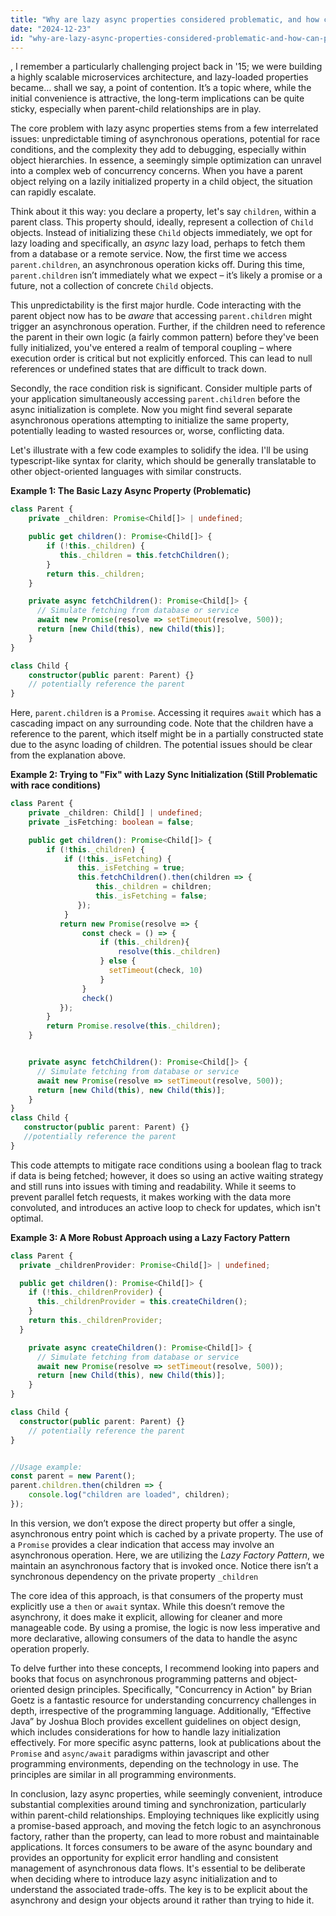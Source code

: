 ```yaml
---
title: "Why are lazy async properties considered problematic, and how can parent-child relationships in classes be maintained despite them?"
date: "2024-12-23"
id: "why-are-lazy-async-properties-considered-problematic-and-how-can-parent-child-relationships-in-classes-be-maintained-despite-them"
---
```


,  I remember a particularly challenging project back in '15; we were building a highly scalable microservices architecture, and lazy-loaded properties became… shall we say, a point of contention. It’s a topic where, while the initial convenience is attractive, the long-term implications can be quite sticky, especially when parent-child relationships are in play.

The core problem with lazy async properties stems from a few interrelated issues: unpredictable timing of asynchronous operations, potential for race conditions, and the complexity they add to debugging, especially within object hierarchies. In essence, a seemingly simple optimization can unravel into a complex web of concurrency concerns. When you have a parent object relying on a lazily initialized property in a child object, the situation can rapidly escalate.

Think about it this way: you declare a property, let's say `children`, within a parent class. This property should, ideally, represent a collection of `Child` objects. Instead of initializing these `Child` objects immediately, we opt for lazy loading and specifically, an *async* lazy load, perhaps to fetch them from a database or a remote service. Now, the first time we access `parent.children`, an asynchronous operation kicks off. During this time, `parent.children` isn’t immediately what we expect – it’s likely a promise or a future, not a collection of concrete `Child` objects.

This unpredictability is the first major hurdle. Code interacting with the parent object now has to be *aware* that accessing `parent.children` might trigger an asynchronous operation. Further, if the children need to reference the parent in their own logic (a fairly common pattern) before they've been fully initialized, you've entered a realm of temporal coupling – where execution order is critical but not explicitly enforced. This can lead to null references or undefined states that are difficult to track down.

Secondly, the race condition risk is significant. Consider multiple parts of your application simultaneously accessing `parent.children` before the async initialization is complete. Now you might find several separate asynchronous operations attempting to initialize the same property, potentially leading to wasted resources or, worse, conflicting data.

Let's illustrate with a few code examples to solidify the idea. I'll be using typescript-like syntax for clarity, which should be generally translatable to other object-oriented languages with similar constructs.

**Example 1: The Basic Lazy Async Property (Problematic)**

```typescript
class Parent {
    private _children: Promise<Child[]> | undefined;

    public get children(): Promise<Child[]> {
        if (!this._children) {
           this._children = this.fetchChildren();
        }
        return this._children;
    }

    private async fetchChildren(): Promise<Child[]> {
      // Simulate fetching from database or service
      await new Promise(resolve => setTimeout(resolve, 500));
      return [new Child(this), new Child(this)];
    }
}

class Child {
    constructor(public parent: Parent) {}
    // potentially reference the parent
}
```

Here, `parent.children` is a `Promise`. Accessing it requires `await` which has a cascading impact on any surrounding code. Note that the children have a reference to the parent, which itself might be in a partially constructed state due to the async loading of children. The potential issues should be clear from the explanation above.

**Example 2: Trying to "Fix" with Lazy Sync Initialization (Still Problematic with race conditions)**

```typescript
class Parent {
    private _children: Child[] | undefined;
    private _isFetching: boolean = false;

    public get children(): Promise<Child[]> {
        if (!this._children) {
            if (!this._isFetching) {
               this._isFetching = true;
               this.fetchChildren().then(children => {
                   this._children = children;
                   this._isFetching = false;
               });
            }
           return new Promise(resolve => {
                const check = () => {
                    if (this._children){
                        resolve(this._children)
                    } else {
                      setTimeout(check, 10)
                    }
                }
                check()
           });
        }
        return Promise.resolve(this._children);
    }


    private async fetchChildren(): Promise<Child[]> {
      // Simulate fetching from database or service
      await new Promise(resolve => setTimeout(resolve, 500));
      return [new Child(this), new Child(this)];
    }
}
class Child {
   constructor(public parent: Parent) {}
   //potentially reference the parent
}
```

This code attempts to mitigate race conditions using a boolean flag to track if data is being fetched; however, it does so using an active waiting strategy and still runs into issues with timing and readability. While it seems to prevent parallel fetch requests, it makes working with the data more convoluted, and introduces an active loop to check for updates, which isn't optimal.

**Example 3: A More Robust Approach using a Lazy Factory Pattern**

```typescript
class Parent {
  private _childrenProvider: Promise<Child[]> | undefined;

  public get children(): Promise<Child[]> {
    if (!this._childrenProvider) {
      this._childrenProvider = this.createChildren();
    }
    return this._childrenProvider;
  }

    private async createChildren(): Promise<Child[]> {
      // Simulate fetching from database or service
      await new Promise(resolve => setTimeout(resolve, 500));
      return [new Child(this), new Child(this)];
    }
}

class Child {
  constructor(public parent: Parent) {}
    // potentially reference the parent
}


//Usage example:
const parent = new Parent();
parent.children.then(children => {
    console.log("children are loaded", children);
});

```

In this version, we don’t expose the direct property but offer a single, asynchronous entry point which is cached by a private property. The use of a `Promise` provides a clear indication that access may involve an asynchronous operation. Here, we are utilizing the *Lazy Factory Pattern*, we maintain an asynchronous factory that is invoked once. Notice there isn’t a synchronous dependency on the private property `_children`

The core idea of this approach, is that consumers of the property must explicitly use a `then` or `await` syntax. While this doesn’t remove the asynchrony, it does make it explicit, allowing for cleaner and more manageable code. By using a promise, the logic is now less imperative and more declarative, allowing consumers of the data to handle the async operation properly.

To delve further into these concepts, I recommend looking into papers and books that focus on asynchronous programming patterns and object-oriented design principles. Specifically, "Concurrency in Action" by Brian Goetz is a fantastic resource for understanding concurrency challenges in depth, irrespective of the programming language. Additionally, “Effective Java” by Joshua Bloch provides excellent guidelines on object design, which includes considerations for how to handle lazy initialization effectively. For more specific async patterns, look at publications about the `Promise` and `async/await` paradigms within javascript and other programming environments, depending on the technology in use. The principles are similar in all programming environments.

In conclusion, lazy async properties, while seemingly convenient, introduce substantial complexities around timing and synchronization, particularly within parent-child relationships. Employing techniques like explicitly using a promise-based approach, and moving the fetch logic to an asynchronous factory, rather than the property, can lead to more robust and maintainable applications. It forces consumers to be aware of the async boundary and provides an opportunity for explicit error handling and consistent management of asynchronous data flows. It's essential to be deliberate when deciding where to introduce lazy async initialization and to understand the associated trade-offs. The key is to be explicit about the asynchrony and design your objects around it rather than trying to hide it.
